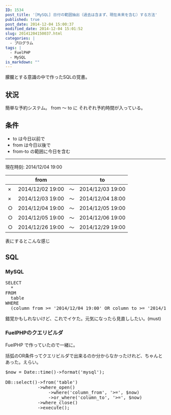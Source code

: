 ```yaml
---
ID: 1534
post_title: '[MySQL] 日付の範囲抽出（過去は含まず、現在未来を含む）する方法'
published: true
post_date: 2014-12-04 15:00:37
modified_date: 2014-12-04 15:01:52
slug: 20141204150037.html
categories: |
  - プログラム
tags: |
  - FuelPHP
  - MySQL
is_markdown: ""
---
```

朦朧とする意識の中で作ったSQLの覚書。
<!--more-->
<h2>状況</h2>
簡単な予約システム。
from ～ to に  それぞれ予約時間が入っている。

<h2>条件</h2>
<ul>
<li>to は今日以前で</li>
<li>from は今日以後で</li>
<li>from-to の範囲に今日を含む</li>
</ul>

<hr>

現在時刻: 2014/12/04 19:00
<table class="table">
<thead>
<tr>
  <th>　</th>
  <th>from</th>
  <th>　</th>
  <th>to</th>
</tr>
</thead>
<tbody><tr class="danger">
  <td class="text-center">×</td>
  <td>2014/12/02 19:00</td>
  <td class="text-center">～</td>
  <td>2014/12/03 19:00</td>
</tr>
<tr class="danger">
  <td class="text-center">×</td>
  <td>2014/12/03 19:00</td>
  <td class="text-center">～</td>
  <td>2014/12/04 18:00</td>
</tr>
<tr class="success">
  <td class="text-center">○</td>
  <td>2014/12/04 19:00</td>
  <td class="text-center">～</td>
  <td>2014/12/05 19:00</td>
</tr>
<tr class="success">
  <td class="text-center">○</td>
  <td>2014/12/05 19:00</td>
  <td class="text-center">～</td>
  <td>2014/12/06 19:00</td>
</tr>
<tr class="success">
  <td class="text-center">○</td>
  <td>2014/12/26 19:00</td>
  <td class="text-center">～</td>
  <td>2014/12/29 19:00</td>
</tr>
</tbody></table>

表にするとこんな感じ


<h2>SQL</h2>
<h3>MySQL</h3>
<pre class="prettyprint linenums lang-sql">SELECT
  * 
FROM
  table 
WHERE
  (column_from &gt;= '2014/12/04 19:00' OR column_to &gt;= '2014/12/04 19:00')</pre>

錯覚かもしれないけど、これでイケた。元気になったら見直ししたい。(must)


<h3>FuelPHPのクエリビルダ</h3>
FuelPHP で作っていたので一緒に。

括弧のOR条件ってクエリビルダで出来るのか分からなかったけれど、ちゃんとあった。えらい。

<pre class="prettyprint linenums lang-php">$now = Date::time()-&gt;format('mysql');

DB::select()-&gt;from('table')
            -&gt;where_open()
                -&gt;where('column_from', '&gt;=', $now)
                -&gt;or_where('column_to', '&gt;=', $now)
            -&gt;where_close()
            -&gt;execute();</pre>